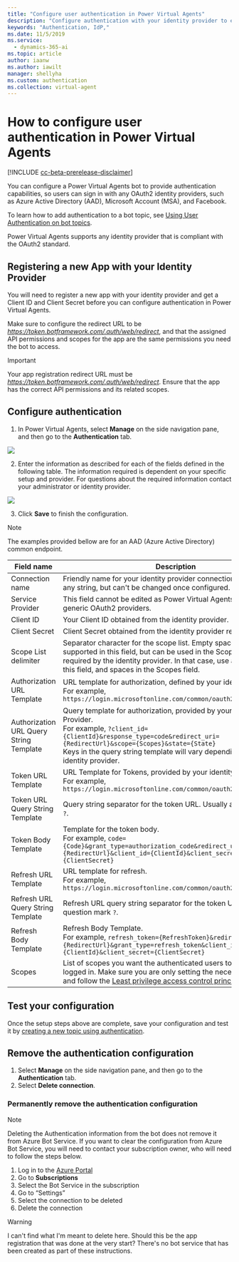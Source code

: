 ```yaml
---
title: "Configure user authentication in Power Virtual Agents"
description: "Configure authentication with your identity provider to enable users to sign in when having a bot conversation."
keywords: "Authentication, IdP,"
ms.date: 11/5/2019
ms.service:
  - dynamics-365-ai
ms.topic: article
author: iaanw
ms.author: iawilt
manager: shellyha
ms.custom: authentication
ms.collection: virtual-agent
---
```


# How to configure user authentication in Power Virtual Agents

[!INCLUDE [cc-beta-prerelease-disclaimer](includes/cc-beta-prerelease-disclaimer.md)]

You can configure a Power Virtual Agents bot to provide authentication capabilities, so users can sign in with any OAuth2 identity providers, such as Azure Active Directory (AAD), Microsoft Account (MSA), and Facebook. 

To learn how to add authentication to a bot topic, see [Using User Authentication on bot topics](advanced-end-user-authentication.md).

Power Virtual Agents supports any identity provider that is compliant with the OAuth2 standard.

## Registering a new App with your Identity Provider
You will need to register a new app with your identity provider and get a Client ID and Client Secret before you can configure authentication in Power Virtual Agents. 

Make sure to configure the redirect URL to be *https://token.botframework.com/.auth/web/redirect*, and that the assigned API permissions and scopes for the app are the same permissions you need the bot to access.

> [!IMPORTANT] 
> Your app registration redirect URL must be *https://token.botframework.com/.auth/web/redirect*.
> Ensure that the app has the correct API permissions and its related scopes.

## Configure authentication

1. In Power Virtual Agents, select **Manage** on the side navigation pane, and then go to the **Authentication** tab.

![](media/auth-manage.png)

2. Enter the information as described for each of the fields defined in the following table. The information required is dependent on your specific setup and provider. For questions about the required information contact your administrator or identity provider.

![](media/auth-config.png)

3. Click **Save** to finish the configuration.

>[!NOTE]
>The examples provided bellow are for an AAD (Azure Active Directory) common endpoint.

Field name | Description
---|---
Connection name | Friendly name for your identity provider connection. This can be any string, but can't be changed once configured.
Service Provider | This field cannot be edited as Power Virtual Agents only supports generic OAuth2 providers.
Client ID | Your Client ID obtained from the identity provider.
Client Secret | Client Secret obtained from the identity provider registration.
Scope List delimiter | Separator character for the scope list. Empty spaces (` `) are not supported in this field, but can be used in the Scopes field if required by the identity provider. In that case, use a comma (`,`) for this field, and spaces in the Scopes field.
Authorization URL Template | URL template for authorization, defined by your identity provider. <br />For example, `https://login.microsoftonline.com/common/oauth2/v2.0/authorize`
Authorization URL Query String Template | Query template for authorization, provided by your Identity Provider. <br />For example, `?client_id={ClientId}&response_type=code&redirect_uri={RedirectUrl}&scope={Scopes}&state={State}`<br />Keys in the query string template will vary depending on the identity provider. 
Token URL Template | URL Template for Tokens, provided by your identity provider. <br />For example, `https://login.microsoftonline.com/common/oauth2/v2.0/token`
Token URL Query String Template | Query string separator for the token URL. Usually a question mark `?`.
Token Body Template | Template for the token body. <br />For example, `code={Code}&grant_type=authorization_code&redirect_uri={RedirectUrl}&client_id={ClientId}&client_secret={ClientSecret}`
Refresh URL Template | URL template for refresh. <br />For example, `https://login.microsoftonline.com/common/oauth2/v2.0/token`
Refresh URL Query String Template | Refresh URL query string separator for the token URL. Usually a question mark `?`.
Refresh Body Template | Refresh Body Template. <br />For example, `refresh_token={RefreshToken}&redirect_uri={RedirectUrl}&grant_type=refresh_token&client_id={ClientId}&client_secret={ClientSecret}`
Scopes | List of scopes you want the authenticated users to have once logged in. Make sure you are only setting the necessary scopes, and follow the [Least privilege access control principle](/windows-server/identity/ad-ds/plan/security-best-practices/implementing-least-privilege-administrative-models).

## Test your configuration

Once the setup steps above are complete, save your configuration and test it by [creating a new topic using authentication](advanced-end-user-authentication.md).


## Remove the authentication configuration

1. Select **Manage** on the side navigation pane, and then go to the **Authentication** tab.
2. Select **Delete connection**.

### Permanently remove the authentication configuration

> [!Note]
> Deleting the Authentication information from the bot does not remove it from Azure Bot Service. If you want to clear the configuration from Azure Bot Service, you will need to contact your subscription owner, who will need to follow the steps below.

1. Log in to the [Azure Portal](https://portal.azure.com)
1. Go to **Subscriptions**
3. Select the Bot Service in the subscription
1. Go to “Settings”
1. Select the connection to be deleted
1. Delete the connection


>[!WARNING]
>I can't find what I'm meant to delete here. Should this be the app registration that was done at the very start? There's no bot service that has been created as part of these instructions.
